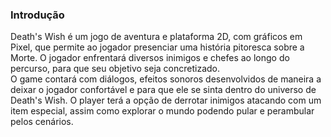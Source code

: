 ### Introdução
Death's Wish é um jogo de aventura e plataforma 2D, com gráficos em Pixel, que permite ao jogador presenciar uma história pitoresca sobre a Morte. O jogador enfrentará diversos inimigos e chefes ao longo do percurso, para que seu objetivo seja concretizado. <br>
O game contará com diálogos, efeitos sonoros desenvolvidos de maneira a deixar o jogador confortável e para que ele se sinta dentro do universo de Death's Wish. O player terá a opção de derrotar inimigos atacando com um item especial, assim como explorar o mundo podendo pular e perambular pelos cenários.

